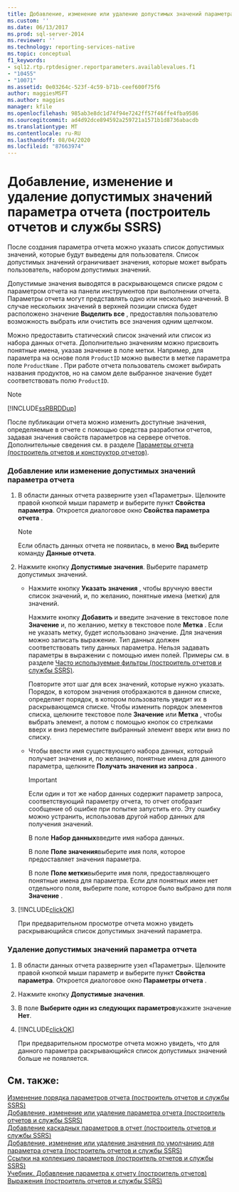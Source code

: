 ```yaml
---
title: Добавление, изменение или удаление допустимых значений параметра отчета (построитель отчетов и SSRS) | Документация Майкрософт
ms.custom: ''
ms.date: 06/13/2017
ms.prod: sql-server-2014
ms.reviewer: ''
ms.technology: reporting-services-native
ms.topic: conceptual
f1_keywords:
- sql12.rtp.rptdesigner.reportparameters.availablevalues.f1
- "10455"
- "10071"
ms.assetid: 0e03264c-523f-4c59-b71b-ceef600f75f6
author: maggiesMSFT
ms.author: maggies
manager: kfile
ms.openlocfilehash: 985ab3e8dc1d74f94e7242ff57f46ffe4fba9586
ms.sourcegitcommit: ad4d92dce894592a259721a1571b1d8736abacdb
ms.translationtype: MT
ms.contentlocale: ru-RU
ms.lasthandoff: 08/04/2020
ms.locfileid: "87663974"
---
```

# <a name="add-change-or-delete-available-values-for-a-report-parameter-report-builder-and-ssrs"></a>Добавление, изменение и удаление допустимых значений параметра отчета (построитель отчетов и службы SSRS)
  После создания параметра отчета можно указать список допустимых значений, которые будут выведены для пользователя. Список допустимых значений ограничивает значения, которые может выбрать пользователь, набором допустимых значений.  
  
 Допустимые значения выводятся в раскрывающемся списке рядом с параметром отчета на панели инструментов при выполнении отчета. Параметры отчета могут представлять одно или несколько значений. В случае нескольких значений в верхней позиции списка будет расположено значение **Выделить все** , предоставляя пользователю возможность выбрать или очистить все значения одним щелчком.  
  
 Можно предоставить статический список значений или список из набора данных отчета. Дополнительно значениям можно присвоить понятные имена, указав значение в поле метки. Например, для параметра на основе поля `ProductID` можно вывести в метке параметра поле `ProductName` . При работе отчета пользователь сможет выбирать названия продуктов, но на самом деле выбранное значение будет соответствовать полю `ProductID`.  
  
> [!NOTE]  
>  [!INCLUDE[ssRBRDDup](../../includes/ssrbrddup-md.md)]  
  
 После публикации отчета можно изменить доступные значения, определяемые в отчете с помощью средства разработки отчетов, задавая значения свойств параметров на сервере отчетов. Дополнительные сведения см. в разделе [Параметры отчета (построитель отчетов и конструктор отчетов)](report-parameters-report-builder-and-report-designer.md).  
  
### <a name="to-add-or-change-the-available-values-for-a-report-parameter"></a>Добавление или изменение допустимых значений параметра отчета  
  
1.  В области данных отчета разверните узел «Параметры». Щелкните правой кнопкой мыши параметр и выберите пункт **Свойства параметра**. Откроется диалоговое окно **Свойства параметра отчета** .  
  
    > [!NOTE]  
    >  Если область данных отчета не появилась, в меню **Вид** выберите команду **Данные отчета**.  
  
2.  Нажмите кнопку **Допустимые значения**. Выберите параметр допустимых значений.  
  
    -   Нажмите кнопку **Указать значения** , чтобы вручную ввести список значений, и, по желанию, понятные имена (метки) для значений.  
  
         Нажмите кнопку **Добавить** и введите значение в текстовое поле **Значение** и, по желанию, метку в текстовое поле **Метка** . Если не указать метку, будет использовано значение. Для значения можно записать выражение. Тип данных должен соответствовать типу данных параметра. Нельзя задавать параметры в выражении с помощью имен полей. Примеры см. в разделе [Часто используемые фильтры (построитель отчетов и службы SSRS)](commonly-used-filters-report-builder-and-ssrs.md).  
  
         Повторите этот шаг для всех значений, которые нужно указать. Порядок, в котором значения отображаются в данном списке, определяет порядок, в котором пользователь увидит их в раскрывающемся списке. Чтобы изменить порядок элементов списка, щелкните текстовое поле **Значение** или **Метка** , чтобы выбрать элемент, а потом с помощью кнопок со стрелками вверх и вниз переместите выбранный элемент вверх или вниз по списку.  
  
    -   Чтобы ввести имя существующего набора данных, который получает значения и, по желанию, понятные имена для данного параметра, щелкните **Получать значения из запроса** .  
  
        > [!IMPORTANT]  
        >  Если один и тот же набор данных содержит параметр запроса, соответствующий параметру отчета, то отчет отобразит сообщение об ошибке при попытке запустить его. Эту ошибку можно устранить, использовав другой набор данных для получения значений.  
  
         В поле **Набор данных**введите имя набора данных.  
  
         В поле **Поле значения**выберите имя поля, которое предоставляет значения параметра.  
  
         В поле **Поле метки**выберите имя поля, предоставляющего понятные имена для параметра. Если для понятных имен нет отдельного поля, выберите поле, которое было выбрано для поля **Значение** .  
  
3.  [!INCLUDE[clickOK](../../includes/clickok-md.md)]  
  
     При предварительном просмотре отчета можно увидеть раскрывающийся список допустимых значений параметра.  
  
### <a name="to-remove-the-available-values-for-a-report-parameter"></a>Удаление допустимых значений параметра отчета  
  
1.  В области данных отчета разверните узел «Параметры». Щелкните правой кнопкой мыши параметр и выберите пункт **Свойства параметра**. Откроется диалоговое окно **Параметры отчета** .  
  
2.  Нажмите кнопку **Допустимые значения**.  
  
3.  В поле **Выберите один из следующих параметров**укажите значение **Нет**.  
  
4.  [!INCLUDE[clickOK](../../includes/clickok-md.md)]  
  
     При предварительном просмотре отчета можно увидеть, что для данного параметра раскрывающийся список допустимых значений больше не появляется.  
  
## <a name="see-also"></a>См. также:  
 [Изменение порядка параметров отчета (построитель отчетов и службы SSRS)](change-the-order-of-a-report-parameter-report-builder-and-ssrs.md)   
 [Добавление, изменение или удаление параметра отчета (построитель отчетов и службы SSRS)](add-change-or-delete-a-report-parameter-report-builder-and-ssrs.md)   
 [Добавление каскадных параметров в отчет (построитель отчетов и службы SSRS)](add-cascading-parameters-to-a-report-report-builder-and-ssrs.md)   
 [Добавление, изменение или удаление значения по умолчанию для параметра отчета (построитель отчетов и службы SSRS)](add-change-or-delete-default-values-for-a-report-parameter.md)   
 [Ссылки на коллекцию параметров (построитель отчетов и службы SSRS)](built-in-collections-parameters-collection-references-report-builder.md)   
 [Учебник. Добавление параметра к отчету (построитель отчетов)](../tutorial-add-a-parameter-to-your-report-report-builder.md)   
 [Выражения (построитель отчетов и службы SSRS)](expressions-report-builder-and-ssrs.md)  
  
  
